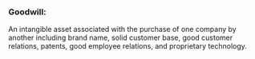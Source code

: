 ### Goodwill:
An intangible asset associated with the purchase of one company by another including brand name, solid customer base, good customer relations, patents, good employee relations, and proprietary technology.
